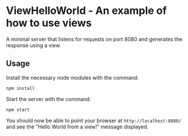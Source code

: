 # ViewHelloWorld - An example of how to use views

A minimal server that listens for requests on port 8080 and generates the response using a view.

## Usage

Install the necessary node modules with the command:
```
npm install
```
Start the server with the command:
```
npm start
```

You should now be able to point your browser at `http://localhost:8080/` and see the "Hello World from a view!" message
displayed.
